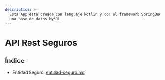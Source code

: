 ```yaml
---
description: >-
  Esta App esta creada con lenguaje kotlin y con el framework SpringBoot usando
  una base de datos MySQL
---
```


# API Rest Seguros

## Índice

* Entidad Seguro: [entidad-seguro.md](entidad-seguro.md "mention")



